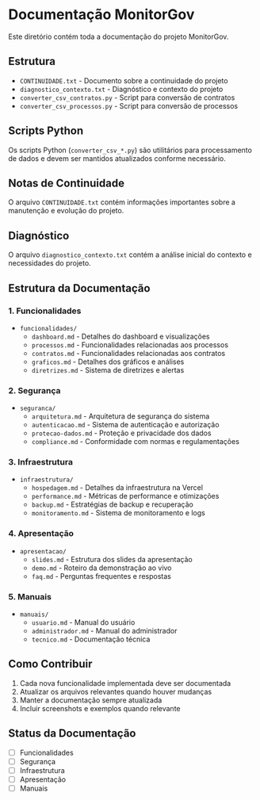 # Documentação MonitorGov

Este diretório contém toda a documentação do projeto MonitorGov.

## Estrutura

- `CONTINUIDADE.txt` - Documento sobre a continuidade do projeto
- `diagnostico_contexto.txt` - Diagnóstico e contexto do projeto
- `converter_csv_contratos.py` - Script para conversão de contratos
- `converter_csv_processos.py` - Script para conversão de processos

## Scripts Python

Os scripts Python (`converter_csv_*.py`) são utilitários para processamento de dados e devem ser mantidos atualizados conforme necessário.

## Notas de Continuidade

O arquivo `CONTINUIDADE.txt` contém informações importantes sobre a manutenção e evolução do projeto.

## Diagnóstico

O arquivo `diagnostico_contexto.txt` contém a análise inicial do contexto e necessidades do projeto.

## Estrutura da Documentação

### 1. Funcionalidades

- `funcionalidades/`
  - `dashboard.md` - Detalhes do dashboard e visualizações
  - `processos.md` - Funcionalidades relacionadas aos processos
  - `contratos.md` - Funcionalidades relacionadas aos contratos
  - `graficos.md` - Detalhes dos gráficos e análises
  - `diretrizes.md` - Sistema de diretrizes e alertas

### 2. Segurança

- `seguranca/`
  - `arquitetura.md` - Arquitetura de segurança do sistema
  - `autenticacao.md` - Sistema de autenticação e autorização
  - `protecao-dados.md` - Proteção e privacidade dos dados
  - `compliance.md` - Conformidade com normas e regulamentações

### 3. Infraestrutura

- `infraestrutura/`
  - `hospedagem.md` - Detalhes da infraestrutura na Vercel
  - `performance.md` - Métricas de performance e otimizações
  - `backup.md` - Estratégias de backup e recuperação
  - `monitoramento.md` - Sistema de monitoramento e logs

### 4. Apresentação

- `apresentacao/`
  - `slides.md` - Estrutura dos slides da apresentação
  - `demo.md` - Roteiro da demonstração ao vivo
  - `faq.md` - Perguntas frequentes e respostas

### 5. Manuais

- `manuais/`
  - `usuario.md` - Manual do usuário
  - `administrador.md` - Manual do administrador
  - `tecnico.md` - Documentação técnica

## Como Contribuir

1. Cada nova funcionalidade implementada deve ser documentada
2. Atualizar os arquivos relevantes quando houver mudanças
3. Manter a documentação sempre atualizada
4. Incluir screenshots e exemplos quando relevante

## Status da Documentação

- [ ] Funcionalidades
- [ ] Segurança
- [ ] Infraestrutura
- [ ] Apresentação
- [ ] Manuais
